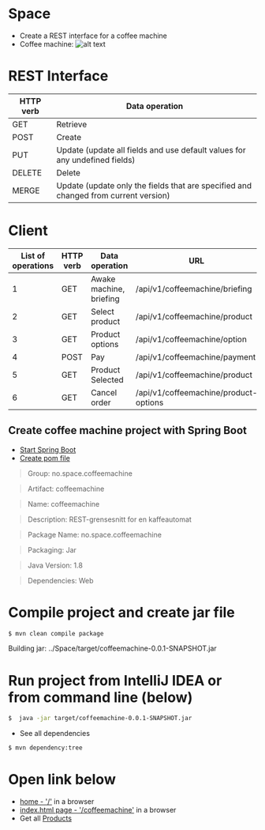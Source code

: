 # Space
- Create a REST interface for a coffee machine
- Coffee machine: 
![alt text](http://www.mewa-kaffee.de/files/automaten/sielaff_kaffeeautomat_cvt.jpg "sielaff kaffeeautomat")

# REST Interface

| HTTP verb | Data operation |
| --------------- | --------------- |
| GET | Retrieve |
| POST | Create |
| PUT | Update (update all fields and use default values for any undefined fields) |
| DELETE | Delete |
| MERGE | Update (update only the fields that are specified and changed from current version) |

# Client

| List of operations | HTTP verb | Data operation | URL
| --------------- | --------------- | --------------- | --------------- |
| 1 | GET | Awake machine, briefing | /api/v1/coffeemachine/briefing |
| 2 | GET | Select product | /api/v1/coffeemachine/product |
| 3 | GET | Product options | /api/v1/coffeemachine/option |
| 4 | POST | Pay | /api/v1/coffeemachine/payment |
| 5 | GET | Product Selected | /api/v1/coffeemachine/product |
| 6 | GET | Cancel order | /api/v1/coffeemachine/product-options |

## Create coffee machine project with Spring Boot
- [Start Spring Boot](http://docs.spring.io/spring-boot/docs/current-SNAPSHOT/reference/htmlsingle/#getting-started)
- [Create pom file](http://start.spring.io/)
> Group: no.space.coffeemachine 

> Artifact: coffeemachine

> Name: coffeemachine 

> Description: REST-grensesnitt for en kaffeautomat 

> Package Name: no.space.coffeemachine

> Packaging: Jar

> Java Version: 1.8

> Dependencies: Web 


# Compile project and create jar file
```bash
$ mvn clean compile package
```
Building jar: ../Space/target/coffeemachine-0.0.1-SNAPSHOT.jar

# Run project from IntelliJ IDEA or from command line (below)
```bash
$  java -jar target/coffeemachine-0.0.1-SNAPSHOT.jar 
```
- See all dependencies
```bash
$ mvn dependency:tree
```

# Open link below
- [home - '/'](http://localhost:8080/#) in a browser
- [index.html page - '/coffeemachine'](http://localhost:8080/coffeemachine/#) in a browser
- Get all [Products](http://localhost:8080/api/v1/product)
